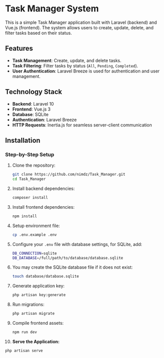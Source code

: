 # Task Manager System

This is a simple Task Manager application built with Laravel (backend) and Vue.js (frontend). The system allows users to create, update, delete, and filter tasks based on their status.

## Features

- **Task Management**: Create, update, and delete tasks.
- **Task Filtering**: Filter tasks by status (`All`, `Pending`, `Completed`).
- **User Authentication**: Laravel Breeze is used for authentication and user management.

## Technology Stack

- **Backend**: Laravel 10
- **Frontend**: Vue.js 3
- **Database**: SQLite
- **Authentication**: Laravel Breeze
- **HTTP Requests**: Inertia.js for seamless server-client communication

## Installation

### Step-by-Step Setup

1. Clone the repository:
   ```bash
   git clone https://github.com/nimdz/Task_Manager.git  
   cd Task_Manager

2. Install backend dependencies:
   ```bash
   composer install

3. Install frontend dependencies:  
   ```bash
   npm install

4. Setup environment file:  
   ```bash
   cp .env.example .env

5. Configure your `.env` file with database settings, for SQLite, add:  
   ```bash
   DB_CONNECTION=sqlite  
   DB_DATABASE=/full/path/to/database/database.sqlite

6. You may create the SQLite database file if it does not exist: 
    ```bash 
    touch database/database.sqlite

7. Generate application key:  
   ```bash
   php artisan key:generate

8. Run migrations:  
   ```bash
   php artisan migrate

9. Compile frontend assets: 
   ```bash
   npm run dev

10. **Serve the Application:**  
   ```bash
   php artisan serve


